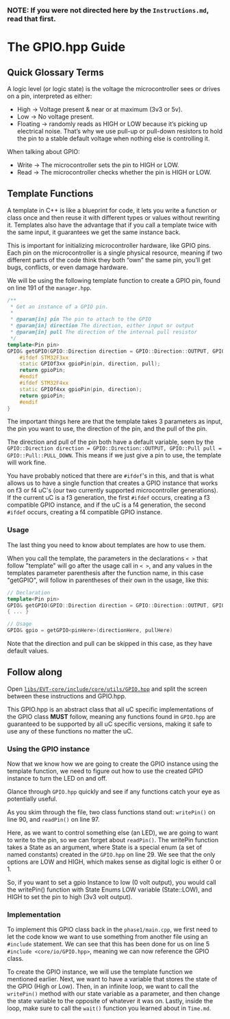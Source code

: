 ### NOTE: If you were not directed here by the `Instructions.md`, read that first.

# The GPIO.hpp Guide
## Quick Glossary Terms
A logic level (or logic state) is the voltage the microcontroller sees or drives on a pin, interpreted as either:
- High → Voltage present & near or at maximum (3v3 or 5v).
- Low → No voltage present.
- Floating → randomly reads as HIGH or LOW because it’s picking up electrical noise.
  That’s why we use pull-up or pull-down resistors to hold the pin to a stable default voltage when nothing else is controlling it.

When talking about GPIO:
- Write → The microcontroller sets the pin to HIGH or LOW.
- Read → The microcontroller checks whether the pin is HIGH or LOW.

## Template Functions
A template in C++ is like a blueprint for code, it lets you write a function or class once and then reuse 
it with different types or values without rewriting it. Templates also have the advantage that if you call a template 
twice with the same input, it guarantees we get the same instance back.

This is important for initializing microcontroller hardware, like GPIO pins.
Each pin on the microcontroller is a single physical resource, meaning if two different parts 
of the code think they both “own” the same pin, you’ll get bugs, conflicts, or even damage hardware.

We will be using the following template function to create a GPIO pin, found on line 191 of the `manager.hpp`.

```cpp
/**
 * Get an instance of a GPIO pin.
 *
 * @param[in] pin The pin to attach to the GPIO
 * @param[in] direction The direction, either input or output
 * @param[in] pull The direction of the internal pull resistor
 */
template<Pin pin>
GPIO& getGPIO(GPIO::Direction direction = GPIO::Direction::OUTPUT, GPIO::Pull pull = GPIO::Pull::PULL_DOWN) {
    #ifdef STM32F3xx
    static GPIOf3xx gpioPin(pin, direction, pull);
    return gpioPin;
    #endif
    #ifdef STM32F4xx
    static GPIOf4xx gpioPin(pin, direction);
    return gpioPin;
    #endif
}
```

The important things here are that the template takes 3 parameters as input, the pin you want to use, the 
direction of the pin, and the pull of the pin.

The direction and pull of the pin both have a default variable, seen by the 
`GPIO::Direction direction = GPIO::Direction::OUTPUT, GPIO::Pull pull = GPIO::Pull::PULL_DOWN`. This means if 
we just give a pin to use, the template will work fine. 


You have probably noticed that there are `#ifdef`'s in this, and that is what allows us to have a single 
function that creates a GPIO instance that works on f3 or f4 uC's (our two currently supported microcontroller 
generations). If the current uC is a f3 generation, the first `#ifdef` occurs, creating a f3 compatible GPIO 
instance, and if the uC is a f4 generation, the second `#ifdef` occurs, creating a f4 compatible GPIO instance.

### Usage
The last thing you need to know about templates are how to use them. 

When you call the template, the parameters in the declarations `< >` that follow "template" will go after 
the usage call in `< >`, and any values in the templates parameter parenthesis after the function name, 
in this case "getGPIO", will follow in parentheses of their own in the usage, like this:

```cpp
// Declaration
template<Pin pin>
GPIO& getGPIO(GPIO::Direction direction = GPIO::Direction::OUTPUT, GPIO::Pull pull = GPIO::Pull::PULL_DOWN) 
{ ... }

// Usage
GPIO& gpio = getGPIO<pinHere>(directionHere, pullHere)
```

Note that the direction and pull can be skipped in this case, as they have default values.


## Follow along
Open [`libs/EVT-core/include/core/utils/GPIO.hpp`](../../libs/EVT-core/include/core/io/GPIO.hpp) and split the screen 
between these instructions and GPIO.hpp.

This GPIO.hpp is an abstract class that all uC specific implementations of the GPIO class **MUST** follow, meaning 
any functions found in `GPIO.hpp` are guaranteed to be supported by all uC specific versions, making it safe to use any 
of these functions no matter the uC.

### Using the GPIO instance

Now that we know how we are going to create the GPIO instance using the template function, we need to
figure out how to use the created GPIO instance to turn the LED on and off.

Glance through `GPIO.hpp` quickly and see if any functions catch your eye as potentially useful.

As you skim through the file, two class functions stand out:
`writePin()` on line 90, and `readPin()` on line 97. 

Here, as we want to control something else (an LED), we are going to want to write to the pin, so we can forget about 
`readPin()`. The writePin function takes a State as an argument, where State is a special enum (a set of named constants) 
created in the `GPIO.hpp` on line 29. We see that the only options are LOW and HIGH, which makes sense as digital 
logic is either 0 or 1.

So, if you want to set a gpio Instance to low (0 volt output), you would call the writePin() function with 
State Enums LOW variable (State::LOW), and HIGH to set the pin to high (3v3 volt output). 

### Implementation

To implement this GPIO class back in the `phase1/main.cpp`, we first need to let the code know we 
want to use something from another file using an `#include` statement. We can see that this has been 
done for us on line 5 `#include <core/io/GPIO.hpp>`, meaning we can now reference the GPIO class.

To create the GPIO instance, we will use the template function we mentioned earlier. Next, we want 
to have a variable that stores the state of the GPIO (High or Low). Then, in an infinite loop, we
want to call the `writePin()` method with our state variable as a parameter, and then change the state 
variable to the opposite of whatever it was on. Lastly, inside the loop, make sure to call the `wait()` 
function you learned about in `Time.md`.